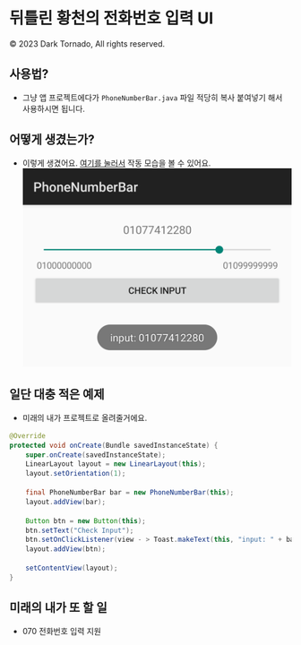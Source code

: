 # 뒤틀린 황천의 전화번호 입력 UI
© 2023 Dark Tornado, All rights reserved.

## 사용법?
- 그냥 앱 프로젝트에다가 `PhoneNumberBar.java` 파일 적당히 복사 붙여넣기 해서 사용하시면 됩니다.

## 어떻게 생겼는가?
- 이렇게 생겼어요. [여기를 눌러서](https://www.youtube.com/watch?v=TcE-v8f5fhg) 작동 모습을 볼 수 있어요.
![image](./Screenshot.png)

## 일단 대충 적은 예제
- 미래의 내가 프로젝트로 올려줄거에요.
```java
@Override
protected void onCreate(Bundle savedInstanceState) {
    super.onCreate(savedInstanceState);
    LinearLayout layout = new LinearLayout(this);
    layout.setOrientation(1);

    final PhoneNumberBar bar = new PhoneNumberBar(this);
    layout.addView(bar);

    Button btn = new Button(this);
    btn.setText("Check Input");
    btn.setOnClickListener(view - > Toast.makeText(this, "input: " + bar.getPhoneNumber(), Toast.LENGTH_SHORT).show());
    layout.addView(btn);

    setContentView(layout);
}
```

## 미래의 내가 또 할 일
- 070 전화번호 입력 지원
